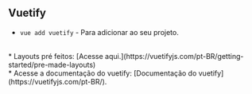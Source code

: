 
## Vuetify
* `vue add vuetify` - Para adicionar ao seu projeto.
<br>
* Layouts pré feitos: [Acesse aqui.](https://vuetifyjs.com/pt-BR/getting-started/pre-made-layouts)
<br>
* Acesse a documentação do vuetify: [Documentação do vuetify](https://vuetifyjs.com/pt-BR/).